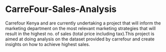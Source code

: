 # CarreFour-Sales-Analysis

Carrefour Kenya and are currently undertaking a project that will inform the marketing department on the most relevant marketing strategies that will result in the highest no. of sales (total price including tax).This project is aimed at doing analysis on the dataset provided by carrefour and create insights on how to achieve highest sales.
